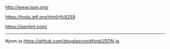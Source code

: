 
http://www.json.org/

https://tools.ietf.org/html/rfc8259

https://jsonlint.com/

---

#json-js
https://github.com/douglascrockford/JSON-js

#

